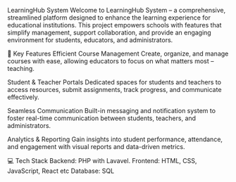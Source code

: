 LearningHub System
Welcome to LearningHub System – a comprehensive, streamlined platform designed to enhance the learning experience for educational institutions. This project empowers schools with features that simplify management, support collaboration, and provide an engaging environment for students, educators, and administrators.

🚀 Key Features
Efficient Course Management
Create, organize, and manage courses with ease, allowing educators to focus on what matters most – teaching.

Student & Teacher Portals
Dedicated spaces for students and teachers to access resources, submit assignments, track progress, and communicate effectively.

Seamless Communication 
Built-in messaging and notification system to foster real-time communication between students, teachers, and administrators.

Analytics & Reporting
Gain insights into student performance, attendance, and engagement with visual reports and data-driven metrics.

💻 Tech Stack
Backend: PHP with Lavavel.
Frontend: HTML, CSS, JavaScript, React etc
Database: SQL


